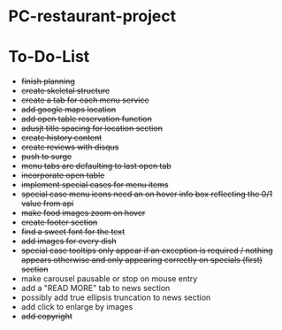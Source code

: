 # PC-restaurant-project

# To-Do-List 
* <del>finish planning</del>
* <del>create skeletal structure</del>
* <del>create a tab for each menu service</del>
* <del>add google maps location</del>
* <del>add open table reservation function</del>
* <del>adusjt title spacing for location section</del>
* <del>create history content</del>
* <del>create reviews with disqus</del>
* <del>push to surge<del>
* <del>menu tabs are defaulting to last open tab<del>
* <del>incorporate open table</del>
* <del>implement special cases for menu items<del>
* <del>special case menu icons need an on hover info box reflecting the 0/1 value from api<del>
* <del>make food images zoom on hover</del>
* <del>create footer section</del>
* <del>find a sweet font for the text</del>
* <del>add images for every dish</del>
* <del>special case tooltips only appear if an exception is required / nothing appears otherwise and only appearing correctly on specials (first) section</del>
* make carousel pausable or stop on mouse entry
* add a "READ MORE" tab to news section
* possibly add true ellipsis truncation to news section
* add click to enlarge by images
* <del>add copyright</del>
  

